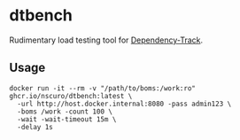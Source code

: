 # dtbench

Rudimentary load testing tool for [Dependency-Track](https://github.com/DependencyTrack/dependency-track).

## Usage

```shell
docker run -it --rm -v "/path/to/boms:/work:ro" ghcr.io/nscuro/dtbench:latest \
  -url http://host.docker.internal:8080 -pass admin123 \
  -boms /work -count 100 \
  -wait -wait-timeout 15m \
  -delay 1s
```
